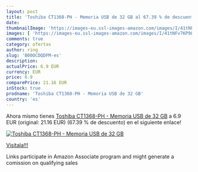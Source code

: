 ```yaml
---
layout: post
title: 'Toshiba CT1368-PH - Memoria USB de 32 GB al 67.39 % de descuento'
date: 
thumbnailImage: 'https://images-eu.ssl-images-amazon.com/images/I/41tNFv7KP9L._SL200_.jpg'
images: [ 'https://images-eu.ssl-images-amazon.com/images/I/41tNFv7KP9L._SL200_.jpg' ]
comments: true
category: ofertas
author: ring
slug: 'B00OCDQDFM-es'
description:
actualPrice: 6.9 EUR
currency: EUR
price: 6.9
comparePrice: 21.16 EUR
inStock: true
prodname: 'Toshiba CT1368-PH - Memoria USB de 32 GB'
country: 'es'
---
```


Ahora mismo tienes [Toshiba CT1368-PH - Memoria USB de 32 GB](https://www.amazon.es/dp/B00OCDQDFM/?tag=tolees-21) a 6.9 EUR (original: 21.16 EUR) (67.39 %  de descuento) en el siguiente enlace!

[![Toshiba CT1368-PH - Memoria USB de 32 GB](https://images-eu.ssl-images-amazon.com/images/I/41tNFv7KP9L._SL200_.jpg)](https://www.amazon.es/dp/B00OCDQDFM/?tag=tolees-21)

[Visítala!!!](https://www.amazon.es/dp/B00OCDQDFM/?tag=tolees-21)

Links participate in Amazon Associate program and might generate a comission on qualifying sales
